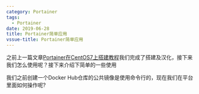 ```yaml
---
category: Portainer
tags:
  - Portainer
date: 2019-06-28
title: Portainer简单应用
vssue-title: Portainer简单应用
---
```


之前上一篇文章[Portainer在CentOS7上搭建教程](./Portainer在CentOS7上搭建教程.md)我们完成了搭建及汉化，接下来我们怎么使用呢？接下来介绍下简单的一些使用

我们之前创建一个Docker Hub仓库的公共镜像是使用命令行的，现在我们在平台里面如何操作呢?

